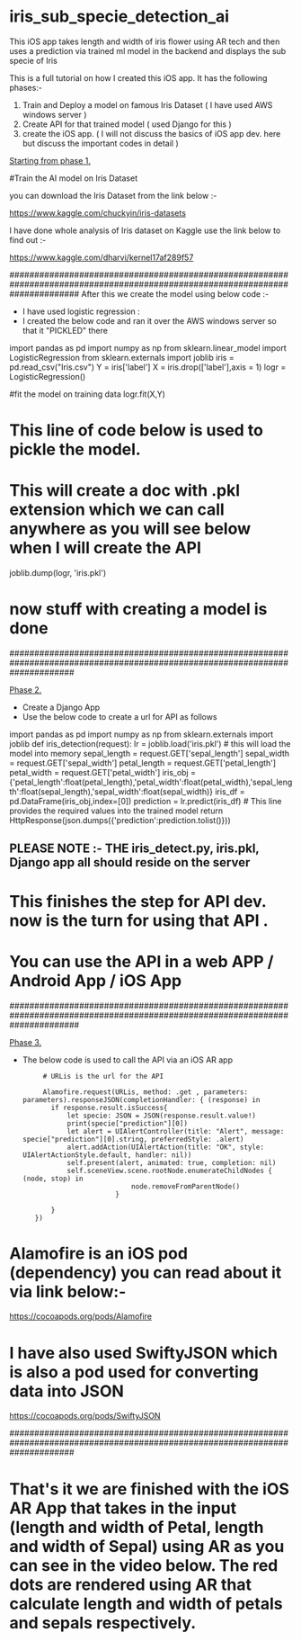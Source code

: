 # iris_sub_specie_detection_ai
This iOS app takes length and width of iris flower using AR tech and then uses a prediction via trained ml model in the backend and displays the sub specie of Iris


This is a full tutorial on how I created this iOS app. It has the following phases:-
1. Train and Deploy a model on famous Iris Dataset ( I have used AWS windows server )
2. Create API for that trained model ( used Django for this )
3. create the iOS app. ( I will not discuss the basics of iOS app dev. here but discuss the important codes in detail )

<u>Starting from phase 1.</u>
 
#Train the AI model on Iris Dataset

you can download the Iris Dataset from the link below :-

https://www.kaggle.com/chuckyin/iris-datasets

I have done whole analysis of Iris dataset on Kaggle use the link below to find out :-

https://www.kaggle.com/dharvi/kernel17af289f57

##############################################################################################################################
After this we create the model using below code :-
  - I have used logistic regression :
  - I created the below code and ran it over the AWS windows server so that it "PICKLED" there
  
import pandas as pd
import numpy as np
from sklearn.linear_model import LogisticRegression
from sklearn.externals import joblib
iris = pd.read_csv("Iris.csv")
Y = iris['label']
X = iris.drop(['label'],axis = 1)
logr = LogisticRegression()

#fit the model on training data
logr.fit(X,Y)

# This line of code below is used to pickle the model.
# This will create a doc with .pkl extension which we can call anywhere as you will see below when I will create the API
joblib.dump(logr, 'iris.pkl')

# now stuff with creating a model is done
#############################################################################################################################

<u> Phase 2. </u>

  - Create a Django App
  - Use the below code to create a url for API as follows
  
  import pandas as pd
  import numpy as np
  from sklearn.externals import joblib
 def iris_detection(request):
    lr = joblib.load('iris.pkl') # this will load the model into memory 
    sepal_length = request.GET['sepal_length']
    sepal_width = request.GET['sepal_width']
    petal_length = request.GET['petal_length']
    petal_width = request.GET['petal_width']
    iris_obj =       {'petal_length':float(petal_length),'petal_width':float(petal_width),'sepal_length':float(sepal_length),'sepal_width':float(sepal_width)}
    iris_df = pd.DataFrame(iris_obj,index=[0])
    prediction = lr.predict(iris_df) # This line provides the required values into the trained model
    return HttpResponse(json.dumps({'prediction':prediction.tolist()}))
    
  ## PLEASE NOTE :- THE iris_detect.py, iris.pkl, Django app all should reside on the server
  
  # This finishes the step for API dev. now is the turn for using that API .
  
  # You can use the API in a web APP / Android App / iOS App
##############################################################################################################################
    
  <u> Phase 3. </u>
  
   - The below code is used to call the API via an iOS AR app
   
              # URLis is the url for the API
              
              Alamofire.request(URLis, method: .get , parameters: parameters).responseJSON(completionHandler: { (response) in
                if response.result.isSuccess{
                    let specie: JSON = JSON(response.result.value!)
                    print(specie["prediction"][0])
                    let alert = UIAlertController(title: "Alert", message: specie["prediction"][0].string, preferredStyle: .alert)
                    alert.addAction(UIAlertAction(title: "OK", style: UIAlertActionStyle.default, handler: nil))
                    self.present(alert, animated: true, completion: nil)
                    self.sceneView.scene.rootNode.enumerateChildNodes { (node, stop) in
                                    node.removeFromParentNode()
                                }
                    
                }
            })
            
  # Alamofire is an iOS pod (dependency) you can read about it via link below:-
  
  https://cocoapods.org/pods/Alamofire
  
  # I have also used SwiftyJSON which is also a pod used for converting data into JSON
  
  https://cocoapods.org/pods/SwiftyJSON
 
 
 #############################################################################################################################
 
 # That's it we are finished with the iOS AR App that takes in the input (length and width of Petal, length and width of Sepal) using AR as you can see in the video below. The red dots are rendered using AR that calculate length and width of petals and sepals respectively.
 
 
 
 

